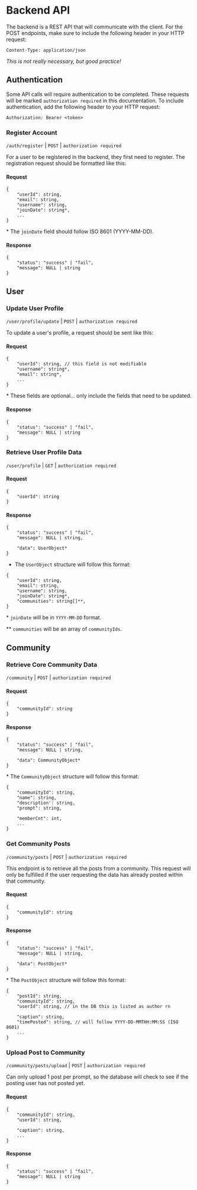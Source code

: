 # Backend API
The backend is a REST API that will communicate with the client. 
For the POST endpoints, make sure to include the following header in your HTTP request:
```
Content-Type: application/json
```
*This is not really necessary, but good practice!*

## Authentication
Some API calls will require authentication to be completed. These requests will be marked `authorization required` in this documentation. To include authentication, add the following header to your HTTP request:
```
Authorization: Bearer <token>
```

### Register Account
`/auth/register` | `POST` | `authorization required`

For a user to be registered in the backend, they first need to register. The registration request should be formatted like this:

#### Request
```
{
    "userId": string, 
    "email": string,
    "username": string,
    "joinDate": string*,
    ...
}
```
\* The `joinDate` field should follow ISO 8601 (YYYY-MM-DD).

#### Response
```
{
    "status": "success" | "fail",
    "message": NULL | string
}
```


## User

### Update User Profile
`/user/profile/update` | `POST` | `authorization required`

To update a user's profile, a request should be sent like this:

#### Request
```
{
    "userId": string, // this field is not modifiable
    "username": string*,
    "email": string*,
    ...
}
```
\* These fields are optional... only include the fields that need to be updated.

#### Response
```
{
    "status": "success" | "fail",
    "message": NULL | string
}
```

### Retrieve User Profile Data

`/user/profile` | `GET` | `authorization required`

#### Request
```
{
    "userId": string
}
```

#### Response
```
{
    "status": "success" | "fail",
    "message": NULL | string,

    "data": UserObject*
}
```

* The `UserObject` structure will follow this format:
```
{
    "userId": string,
    "email": string,
    "username": string,
    "joinDate": string*,
    "communities": string[]**,
}
```
\* `joinDate` will be in `YYYY-MM-DD` format.

\*\* `communities` will be an array of `communityIds`.


## Community

### Retrieve Core Community Data

`/community` | `POST` | `authorization required`

#### Request
```
{
    "communityId": string
}
```

#### Response
```
{
    "status": "success" | "fail",
    "message": NULL | string,

    "data": CommunityObject*
}
```
\* The `CommunityObject` structure will follow this format:
```
{
    "communityId": string,
    "name": string,
    "description': string,
    "prompt": string,

    "memberCnt": int,
    ...
}
```

### Get Community Posts
`/community/posts` | `POST` | `authorization required`

This endpoint is to retrieve all the posts from a community. This request will only be fulfilled if the user requesting the data has already posted within that community.

#### Request
```
{
    "communityId": string
}
```

#### Response
```
{
    "status": "success" | "fail",
    "message": NULL | string,

    "data": PostObject*
}
```

\* The `PostObject` structure will follow this format:
```
{
    "postId": string,
    "communityId": string,
    "userId": string, // in the DB this is listed as author rn
    
    "caption": string,
    "timePosted": string, // will follow YYYY-DD-MMTHH:MM:SS (ISO 8601)
    ...
}
```

### Upload Post to Community
`/community/posts/upload` | `POST` | `authorization required`

Can only upload 1 post per prompt, so the database will check to see if the posting user has not posted yet.

#### Request
```
{
    "communityId": string,
    "userId": string,

    "caption": string,
    ...
}
```

#### Response
```
{
    "status": "success" | "fail",
    "message": NULL | string
}
```

